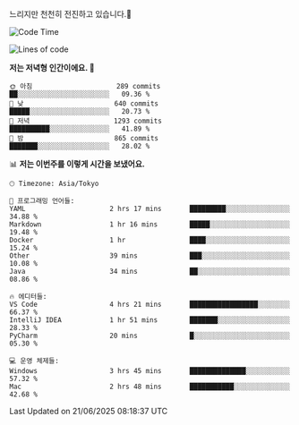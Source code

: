 느리지만 천천히 전진하고 있습니다.🐢

<!--START_SECTION:waka-->
![Code Time](http://img.shields.io/badge/Code%20Time-1%2C604%20hrs%2033%20mins-blue)

![Lines of code](https://img.shields.io/badge/%EC%A0%80%EB%8A%94%20%EC%97%AC%ED%83%9C%EA%B9%8C%EC%A7%80%20-919.4%20thousand%20%EC%A4%84%EC%9D%98%20%EC%BD%94%EB%93%9C%EB%A5%BC%20%EC%9E%91%EC%84%B1%ED%96%88%EC%96%B4%EC%9A%94.-blue)

**저는 저녁형 인간이에요. 🦉** 

```text
🌞 아침                     289 commits         ██░░░░░░░░░░░░░░░░░░░░░░░   09.36 % 
🌆 낮　                     640 commits         █████░░░░░░░░░░░░░░░░░░░░   20.73 % 
🌃 저녁                     1293 commits        ██████████░░░░░░░░░░░░░░░   41.89 % 
🌙 밤　                     865 commits         ███████░░░░░░░░░░░░░░░░░░   28.02 % 
```


📊 **저는 이번주를 이렇게 시간을 보냈어요.** 

```text
🕑︎ Timezone: Asia/Tokyo

💬 프로그래밍 언어들: 
YAML                     2 hrs 17 mins       █████████░░░░░░░░░░░░░░░░   34.88 % 
Markdown                 1 hr 16 mins        █████░░░░░░░░░░░░░░░░░░░░   19.48 % 
Docker                   1 hr                ████░░░░░░░░░░░░░░░░░░░░░   15.24 % 
Other                    39 mins             ███░░░░░░░░░░░░░░░░░░░░░░   10.08 % 
Java                     34 mins             ██░░░░░░░░░░░░░░░░░░░░░░░   08.86 % 

🔥 에디터들: 
VS Code                  4 hrs 21 mins       █████████████████░░░░░░░░   66.37 % 
IntelliJ IDEA            1 hr 51 mins        ███████░░░░░░░░░░░░░░░░░░   28.33 % 
PyCharm                  20 mins             █░░░░░░░░░░░░░░░░░░░░░░░░   05.30 % 

💻 운영 체제들: 
Windows                  3 hrs 45 mins       ██████████████░░░░░░░░░░░   57.32 % 
Mac                      2 hrs 48 mins       ███████████░░░░░░░░░░░░░░   42.68 % 
```


 Last Updated on 21/06/2025 08:18:37 UTC
<!--END_SECTION:waka-->
